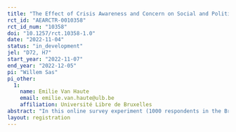 ```yaml
---
title: "The Effect of Crisis Awareness and Concern on Social and Political Trust"
rct_id: "AEARCTR-0010358"
rct_id_num: "10358"
doi: "10.1257/rct.10358-1.0"
date: "2022-11-04"
status: "in_development"
jel: "D72, H7"
start_year: "2022-11-07"
end_year: "2022-12-05"
pi: "Willem Sas"
pi_other:
  1:
    name: Emilie Van Haute
    email: emilie.van.haute@ulb.be
    affiliation: Université Libre de Bruxelles
abstract: "In this online survey experiment (1000 respondents in the Brussels Region, from 7/11/2022-5/12/2022) we test the prediction that crisis awareness and concern has an effect on institutional and social trust. We proxy crisis awareness and concern using priming treatment questions related to the ongoing energy crisis. We expect crisis awareness to reduce trust levels across the board. We furthermore expect respondents that are more concerned about the crisis to report lower levels of social trust than institutional trust, and vice versa. The experiment is preceded by a general survey on institutional reform in Brussel, which operationalises the context we are interested in. We have two outcome questions eliciting social and institutional trust, and one behavioural outcome measuring the willingness to participate in citizen panels discussing reform in Brussels, as a proxy for trust. Whether the latter willingness is eventually translated into actual participation, can also be elicited."
layout: registration
---
```


